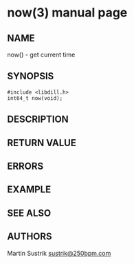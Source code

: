 # now(3) manual page

## NAME

now() - get current time

## SYNOPSIS

```
#include <libdill.h>
int64_t now(void);
```

## DESCRIPTION

## RETURN VALUE

## ERRORS

## EXAMPLE

## SEE ALSO

## AUTHORS

Martin Sustrik <sustrik@250bpm.com>

